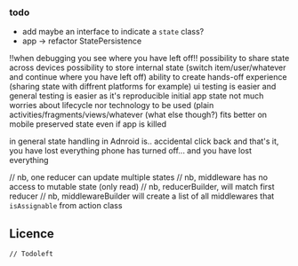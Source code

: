 ### todo

* add maybe an interface to indicate a `state` class?
* app -> refactor StatePersistence

!!when debugging you see where you have left off!!
possibility to share state across devices
possibility to store internal state (switch item/user/whatever and continue where you have left off)
ability to create hands-off experience (sharing state with diffrent platforms for example)
ui testing is easier
and general testing is easier as it's reproducible
initial app state
not much worries about lifecycle nor technology to be used (plain activities/fragments/views/whatever (what else though?)
fits better on mobile
preserved state even if app is killed

in general state handling in Adnroid is.. accidental click back and that's it, you have lost everything
phone has turned off... and you have lost everything

// nb, one reducer can update multiple states
// nb, middleware has no access to mutable state (only read)
// nb, reducerBuilder, will match first reducer
// nb, middlewareBuilder will create a list of all middlewares that `isAssignable` from action class


## Licence
```
// Todoleft
```